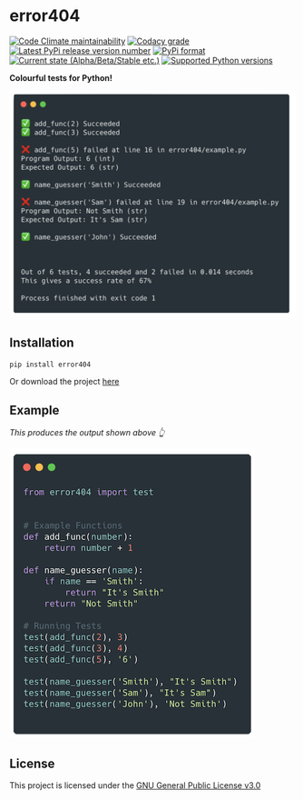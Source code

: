 # error404

[![Code Climate maintainability](https://img.shields.io/codeclimate/maintainability/harens/error404.svg?style=for-the-badge)](https://codeclimate.com/github/harens/error404)
[![Codacy grade](https://img.shields.io/codacy/grade/6e4af45add524fbc8b173760e5a72eb0.svg?style=for-the-badge)](https://app.codacy.com/project/harens/error404/dashboard)
[![Latest PyPi release version number](https://img.shields.io/pypi/v/error404.svg?logoColor=violet&style=for-the-badge)](https://pypi.org/project/error404/)
[![PyPi format](https://img.shields.io/pypi/format/error404.svg?style=for-the-badge)](https://pypi.org/project/error404/)
[![Current state (Alpha/Beta/Stable etc.)](https://img.shields.io/pypi/status/error404.svg?style=for-the-badge)](https://pypi.org/project/error404/)
[![Supported Python versions](https://img.shields.io/pypi/pyversions/error404.svg?style=for-the-badge)](https://pypi.org/project/error404/)

__Colourful tests for Python!__

![Example 1](https://github.com/harens/error404/blob/master/art/example1.png)

## Installation
```
pip install error404
```

Or download the project [here](https://github.com/harens/error404/archive/master.zip)

## Example

*This produces the output shown above 👆*

![Example 1 Code](https://github.com/harens/error404/blob/master/art/example1_code.png)

## License

This project is licensed under the [GNU General Public License v3.0](https://github.com/harens/error404/blob/master/LICENSE)